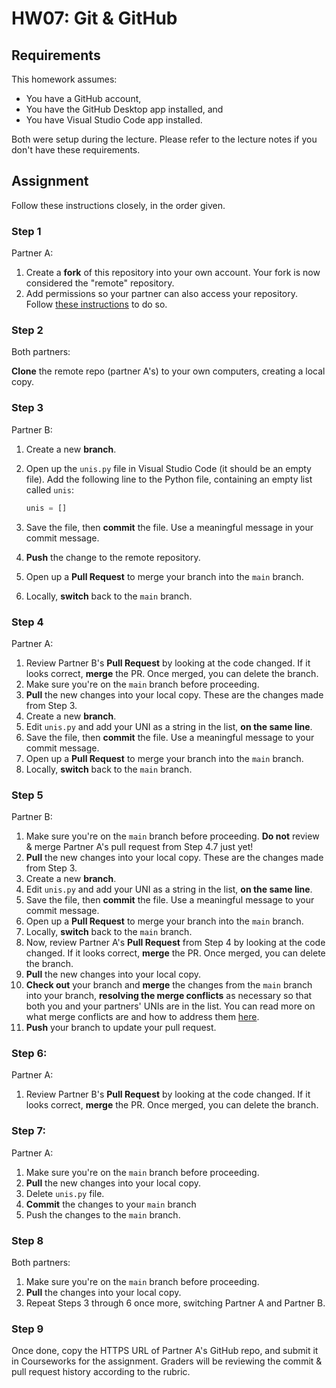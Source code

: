 # HW07: Git & GitHub

## Requirements

This homework assumes:

* You have a GitHub account,
* You have the GitHub Desktop app installed, and
* You have Visual Studio Code app installed.

Both were setup during the lecture. Please refer to the lecture notes if you don't have these requirements.

## Assignment

Follow these instructions closely, in the order given.

### Step 1
Partner A: 
   
1. Create a **fork** of this repository into your own account. Your fork is now considered the "remote" repository.
2. Add permissions so your partner can also access your repository. Follow [these instructions](https://docs.github.com/en/account-and-profile/setting-up-and-managing-your-personal-account-on-github/managing-access-to-your-personal-repositories/inviting-collaborators-to-a-personal-repository) to do so.

### Step 2

Both partners: 

**Clone** the remote repo (partner A's) to your own computers, creating a local copy.

### Step 3
Partner B: 

1. Create a new **branch**.
2. Open up the `unis.py` file in Visual Studio Code (it should be an empty file). Add the following line to the Python file, containing an empty list called `unis`:

     ```python
     unis = []
     ```
3. Save the file, then **commit** the file. Use a meaningful message in your commit message.
4. **Push** the change to the remote repository.
5. Open up a **Pull Request** to merge your branch into the `main` branch.
6. Locally, **switch** back to the `main` branch.

### Step 4

Partner A:

1. Review Partner B's **Pull Request** by looking at the code changed. If it looks correct, **merge** the PR. Once merged, you can delete the branch.
2. Make sure you're on the `main` branch before proceeding.
3. **Pull** the new changes into your local copy. These are the changes made from Step 3.
4. Create a new **branch**.
5. Edit `unis.py` and add your UNI as a string in the list, **on the same line**.
6. Save the file, then **commit** the file. Use a meaningful message to your commit message.
7. Open up a **Pull Request** to merge your branch into the `main` branch.
8. Locally, **switch** back to the `main` branch.

### Step 5

Partner B:

1. Make sure you're on the `main` branch before proceeding. **Do not** review & merge Partner A's pull request from Step 4.7 just yet!
2. **Pull** the new changes into your local copy. These are the changes made from Step 3.
3. Create a new **branch**.
4. Edit `unis.py` and add your UNI as a string in the list, **on the same line**.
5. Save the file, then **commit** the file. Use a meaningful message to your commit message.
6. Open up a **Pull Request** to merge your branch into the `main` branch.
7. Locally, **switch** back to the `main` branch.
8. Now, review Partner A's **Pull Request** from Step 4 by looking at the code changed. If it looks correct, **merge** the PR. Once merged, you can delete the branch.
9. **Pull** the new changes into your local copy.
10. **Check out** your branch and **merge** the changes from the `main` branch into your branch, **resolving the merge conflicts** as necessary so that both you and your partners' UNIs are in the list. You can read more on what merge conflicts are and how to address them [here](https://docs.github.com/en/pull-requests/collaborating-with-pull-requests/addressing-merge-conflicts/about-merge-conflicts).
11. **Push** your branch to update your pull request.


### Step 6:

Partner A:

1. Review Partner B's **Pull Request** by looking at the code changed. If it looks correct, **merge** the PR. Once merged, you can delete the branch.

### Step 7:

Partner A:

1. Make sure you're on the `main` branch before proceeding.
2. **Pull** the new changes into your local copy.
3. Delete `unis.py` file.
4. **Commit** the changes to your `main` branch
5. Push the changes to the `main` branch.
   
### Step 8

Both partners:

1. Make sure you're on the `main` branch before proceeding.
2. **Pull** the changes into your local copy.
3. Repeat Steps 3 through 6 once more, switching Partner A and Partner B.

### Step 9

Once done, copy the HTTPS URL of Partner A's GitHub repo, and submit it in Courseworks for the assignment. Graders will be reviewing the commit & pull request history according to the rubric.
